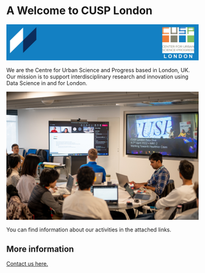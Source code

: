 # A Welcome to CUSP London
![CUSP London Logo](./assets/CUSPbanner_03.jpg)

We are the Centre for Urban Science and Progress based in London, UK.
Our mission is to support interdisciplinary research and innovation using Data Science in and for London.

![CUSP London Logo](./assets/teamWorking.jpg)

You can find information about our activities in the attached links.

## More information
[Contact us here.](./YouCanJoinUs.md)
 
